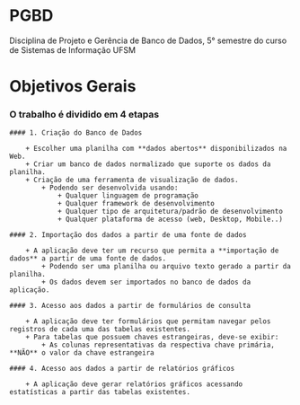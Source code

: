 # PGBD
Disciplina de Projeto e Gerência de Banco de Dados, 5° semestre do curso de Sistemas de Informação UFSM

# Objetivos Gerais

### O trabalho é dividido em 4 etapas
	#### 1. Criação do Banco de Dados
	
		+ Escolher uma planilha com **dados abertos** disponibilizados na Web.
		+ Criar um banco de dados normalizado que suporte os dados da planilha.
		+ Criação de uma ferramenta de visualização de dados.
			+ Podendo ser desenvolvida usando:
				+ Qualquer linguagem de programação
				+ Qualquer framework de desenvolvimento
				+ Qualquer tipo de arquitetura/padrão de desenvolvimento
				+ Qualquer plataforma de acesso (web, Desktop, Mobile..)
				
	#### 2. Importação dos dados a partir de uma fonte de dados
	
		+ A aplicação deve ter um recurso que permita a **importação de dados** a partir de uma fonte de dados.
			+ Podendo ser uma planilha ou arquivo texto gerado a partir da planilha.
			+ Os dados devem ser importados no banco de dados da aplicação.
	
	#### 3. Acesso aos dados a partir de formulários de consulta
	
		+ A aplicação deve ter formulários que permitam navegar pelos registros de cada uma das tabelas existentes.
		+ Para tabelas que possuem chaves estrangeiras, deve-se exibir:
			+ As colunas representativas da respectiva chave primária, **NÃO** o valor da chave estrangeira
	
	#### 4. Acesso aos dados a partir de relatórios gráficos
	
		+ A aplicação deve gerar relatórios gráficos acessando estatísticas a partir das tabelas existentes.
	
